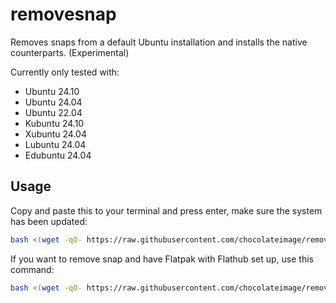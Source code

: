 # removesnap
Removes snaps from a default Ubuntu installation and installs the native counterparts. (Experimental)

Currently only tested with:
- Ubuntu 24.10
- Ubuntu 24.04
- Ubuntu 22.04
- Kubuntu 24.10
- Xubuntu 24.04
- Lubuntu 24.04
- Edubuntu 24.04

## Usage

Copy and paste this to your terminal and press enter, make sure the system has been updated:
```bash
bash <(wget -qO- https://raw.githubusercontent.com/chocolateimage/removesnap/refs/heads/main/removesnap.sh)
```

If you want to remove snap and have Flatpak with Flathub set up, use this command:
```bash
bash <(wget -qO- https://raw.githubusercontent.com/chocolateimage/removesnap/refs/heads/main/installflatpak.sh)
```